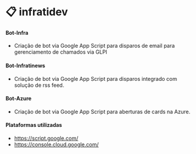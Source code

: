 # 📋 infratidev
#### Bot-Infra
- Criação de bot via Google App Script para disparos de email para gerenciamento de chamados via GLPI
#### Bot-Infratinews
- Criação de bot via Google App Script para disparos integrado com solução de rss feed.
#### Bot-Azure
- Criação de bot via Google App Script para aberturas de cards na Azure.
#### Plataformas utilizadas
- https://script.google.com/
- https://console.cloud.google.com/

